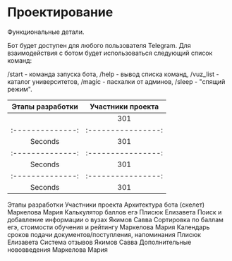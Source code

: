# Проектирование

Функциональные детали. 

Бот будет доступен для любого пользователя Telegram. Для взаимодействия с ботом будет использоваться следующий список команд:

/start - команда запуска бота, 
/help - вывод списка команд,
/vuz_list - каталог университетов,
/magic - пасхалки от админов,
/sleep - "спящий режим".

 
| Этапы разработки | Участники проекта  |
| :--------------: | :----------------: |
|  | 301 |
| :--------------: | :----------------: |
| Seconds | 301 |
| :--------------: | :----------------: |
| Seconds | 301 |
| :--------------: | :----------------: |
| Seconds | 301 |

Этапы разработки
Участники проекта
Архитектура бота (скелет)
Маркелова Мария
Калькулятор баллов егэ
Плисюк Елизавета
Поиск и добавление информации о вузах
Якимов Савва
Сортировка по баллам егэ, стоимости обучения и рейтингу
Маркелова Мария
Календарь сроков подачи документов/поступления, напоминания
Плисюк Елизавета
Система отзывов
Якимов Савва
Дополнительные нововведения
Маркелова Мария

